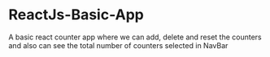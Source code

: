 # ReactJs-Basic-App
A basic react counter app where we can add, delete and reset the counters and also can see the total number of counters selected in NavBar 
